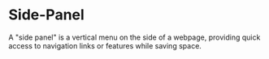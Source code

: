 # Side-Panel
A "side panel" is a vertical menu on the side of a webpage, providing quick access to navigation links or features while saving space.
